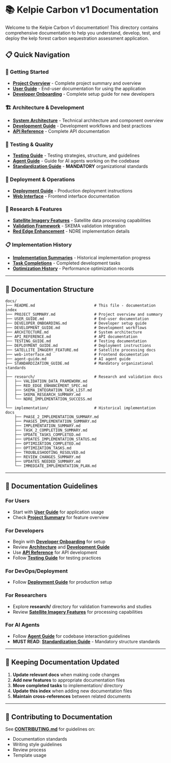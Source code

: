 # 📚 Kelpie Carbon v1 Documentation

Welcome to the Kelpie Carbon v1 documentation! This directory contains comprehensive documentation to help you understand, develop, test, and deploy the kelp forest carbon sequestration assessment application.

## 📋 Quick Navigation

### 🏁 Getting Started
- **[Project Overview](PROJECT_SUMMARY.md)** - Complete project summary and overview
- **[User Guide](USER_GUIDE.md)** - End-user documentation for using the application
- **[Developer Onboarding](DEVELOPER_ONBOARDING.md)** - Complete setup guide for new developers

### 🏗️ Architecture & Development
- **[System Architecture](ARCHITECTURE.md)** - Technical architecture and component overview
- **[Development Guide](DEVELOPMENT_GUIDE.md)** - Development workflows and best practices
- **[API Reference](API_REFERENCE.md)** - Complete API documentation

### 🧪 Testing & Quality
- **[Testing Guide](TESTING_GUIDE.md)** - Testing strategies, structure, and guidelines
- **[Agent Guide](agent-guide.md)** - Guide for AI agents working on the codebase
- **[Standardization Guide](STANDARDIZATION_GUIDE.md)** - **MANDATORY** organizational standards

### 🚀 Deployment & Operations
- **[Deployment Guide](DEPLOYMENT_GUIDE.md)** - Production deployment instructions
- **[Web Interface](web-interface.md)** - Frontend interface documentation

### 🔬 Research & Features
- **[Satellite Imagery Features](SATELLITE_IMAGERY_FEATURE.md)** - Satellite data processing capabilities
- **[Validation Framework](research/VALIDATION_DATA_FRAMEWORK.md)** - SKEMA validation integration
- **[Red Edge Enhancement](research/RED_EDGE_ENHANCEMENT_SPEC.md)** - NDRE implementation details

### 📋 Implementation History
- **[Implementation Summaries](implementation/)** - Historical implementation progress
- **[Task Completions](implementation/)** - Completed development tasks
- **[Optimization History](implementation/)** - Performance optimization records

---

## 📂 Documentation Structure

```
docs/
├── README.md                          # This file - documentation index
├── PROJECT_SUMMARY.md                 # Project overview and summary
├── USER_GUIDE.md                      # End-user documentation
├── DEVELOPER_ONBOARDING.md            # Developer setup guide
├── DEVELOPMENT_GUIDE.md               # Development workflows
├── ARCHITECTURE.md                    # System architecture
├── API_REFERENCE.md                   # API documentation
├── TESTING_GUIDE.md                   # Testing documentation
├── DEPLOYMENT_GUIDE.md                # Deployment instructions
├── SATELLITE_IMAGERY_FEATURE.md       # Satellite processing docs
├── web-interface.md                   # Frontend documentation
├── agent-guide.md                     # AI agent guide
├── STANDARDIZATION_GUIDE.md           # Mandatory organizational standards
│
├── research/                          # Research and validation docs
│   ├── VALIDATION_DATA_FRAMEWORK.md
│   ├── RED_EDGE_ENHANCEMENT_SPEC.md
│   ├── SKEMA_INTEGRATION_TASK_LIST.md
│   ├── SKEMA_RESEARCH_SUMMARY.md
│   └── NDRE_IMPLEMENTATION_SUCCESS.md
│
└── implementation/                    # Historical implementation docs
    ├── PHASE_2_IMPLEMENTATION_SUMMARY.md
    ├── PHASE5_IMPLEMENTATION_SUMMARY.md
    ├── IMPLEMENTATION_SUMMARY.md
    ├── TASK_2_COMPLETION_SUMMARY.md
    ├── UPDATE_TASKS_COMPLETED.md
    ├── UPDATES_IMPLEMENTATION_STATUS.md
    ├── OPTIMIZATION_COMPLETED.md
    ├── OPTIMIZATION_TASKS.md
    ├── TROUBLESHOOTING_RESOLVED.md
    ├── REVIEW_CHANGES_SUMMARY.md
    ├── UPDATES_NEEDED_SUMMARY.md
    └── IMMEDIATE_IMPLEMENTATION_PLAN.md
```

---

## 🎯 Documentation Guidelines

### For Users
- Start with **[User Guide](USER_GUIDE.md)** for application usage
- Check **[Project Summary](PROJECT_SUMMARY.md)** for feature overview

### For Developers
- Begin with **[Developer Onboarding](DEVELOPER_ONBOARDING.md)** for setup
- Review **[Architecture](ARCHITECTURE.md)** and **[Development Guide](DEVELOPMENT_GUIDE.md)**
- Use **[API Reference](API_REFERENCE.md)** for API development
- Follow **[Testing Guide](TESTING_GUIDE.md)** for testing practices

### For DevOps/Deployment
- Follow **[Deployment Guide](DEPLOYMENT_GUIDE.md)** for production setup

### For Researchers
- Explore **research/** directory for validation frameworks and studies
- Review **[Satellite Imagery Features](SATELLITE_IMAGERY_FEATURE.md)** for processing capabilities

### For AI Agents
- Follow **[Agent Guide](agent-guide.md)** for codebase interaction guidelines
- **MUST READ**: **[Standardization Guide](STANDARDIZATION_GUIDE.md)** - Mandatory structure standards

---

## 🔄 Keeping Documentation Updated

1. **Update relevant docs** when making code changes
2. **Add new features** to appropriate documentation files
3. **Move completed tasks** to implementation/ directory
4. **Update this index** when adding new documentation files
5. **Maintain cross-references** between related documents

---

## 🤝 Contributing to Documentation

See **[CONTRIBUTING.md](../CONTRIBUTING.md)** for guidelines on:
- Documentation standards
- Writing style guidelines
- Review process
- Template usage
